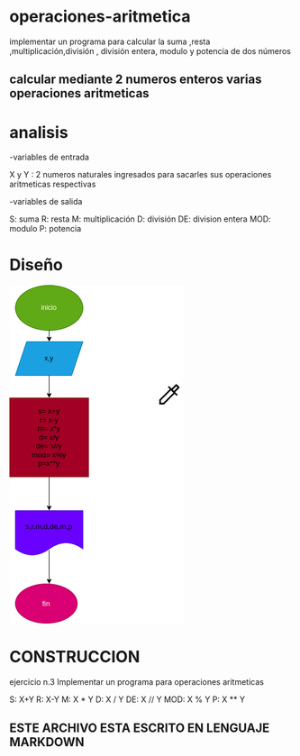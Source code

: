 # operaciones-aritmetica
implementar un programa para calcular la suma ,resta ,multiplicación,división , división entera, modulo y potencia de dos números
## calcular mediante 2 numeros enteros varias operaciones aritmeticas

# analisis

-variables de entrada
 
 X y Y : 2 numeros naturales ingresados para sacarles sus operaciones aritmeticas respectivas

 -variables de salida

 S: suma
 R: resta 
 M: multiplicación
 D: división
 DE: division entera
 MOD: modulo
 P: potencia

 # Diseño
 ![Diagrama de flujo](diagrama.png "diagrama de flujo")

 # CONSTRUCCION

 ejercicio n.3 Implementar un programa para operaciones aritmeticas

 S: X+Y 
 R: X-Y 
 M: X * Y 
 D: X / Y 
 DE: X // Y
 MOD: X % Y 
 P: X ** Y 

 ## ESTE ARCHIVO ESTA ESCRITO EN LENGUAJE MARKDOWN
